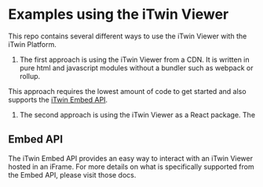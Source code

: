 # Examples using the iTwin Viewer

This repo contains several different ways to use the iTwin Viewer with the iTwin Platform.



1. The first approach is using the iTwin Viewer from a CDN. It is written in pure html and javascript modules without a bundler such as webpack or rollup.

  This approach requires the lowest amount of code to get started and also supports the [iTwin Embed API](#embed-api).
  
1. The second approach is using the iTwin Viewer as a React package. The 

## Embed API

The iTwin Embed API provides an easy way to interact with an iTwin Viewer hosted in an iFrame.  For more details on what is specifically supported from the Embed API, please visit those docs.
